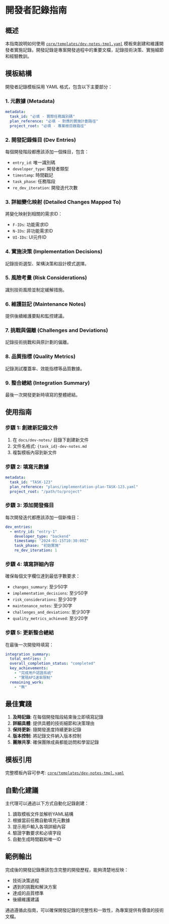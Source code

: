 # 開發者記錄指南

## 概述

本指南說明如何使用 [`core/templates/dev-notes-tmpl.yaml`](core/templates/dev-notes-tmpl.yaml) 模板來創建和維護開發者實施記錄。開發記錄是專案開發過程中的重要文檔，記錄技術決策、實施細節和經驗教訓。

## 模板結構

開發者記錄模板採用 YAML 格式，包含以下主要部分：

### 1. 元數據 (Metadata)
```yaml
metadata:
  task_id: "必填 - 實際任務識別碼"
  plan_reference: "必填 - 對應的實施計劃路徑"
  project_root: "必填 - 專案根目錄路徑"
```

### 2. 開發記錄條目 (Dev Entries)
每個開發階段都應該添加一個條目，包含：
- `entry_id`: 唯一識別碼
- `developer_type`: 開發者類型
- `timestamp`: 時間戳記
- `task_phase`: 任務階段
- `re_dev_iteration`: 開發迭代次數

### 3. 詳細變化映射 (Detailed Changes Mapped To)
將變化映射到相關的需求ID：
- `F-IDs`: 功能需求ID
- `N-IDs`: 非功能需求ID  
- `UI-IDs`: UI元件ID

### 4. 實施決策 (Implementation Decisions)
記錄技術選型、架構決策和設計模式選擇。

### 5. 風險考量 (Risk Considerations)
識別技術風險並制定緩解措施。

### 6. 維護註記 (Maintenance Notes)
提供後續維護要點和監控建議。

### 7. 挑戰與偏離 (Challenges and Deviations)
記錄技術挑戰和與原計劃的偏離。

### 8. 品質指標 (Quality Metrics)
記錄測試覆蓋率、效能指標等品質數據。

### 9. 整合總結 (Integration Summary)
最後一次開發更新時填寫的整體總結。

## 使用指南

### 步驟 1: 創建新記錄文件
1. 在 `docs/dev-notes/` 目錄下創建新文件
2. 文件名格式: `{task_id}-dev-notes.md`
3. 複製模板內容到新文件

### 步驟 2: 填寫元數據
```yaml
metadata:
  task_id: "TASK-123"
  plan_reference: "plans/implementation-plan-TASK-123.yaml"
  project_root: "/path/to/project"
```

### 步驟 3: 添加開發條目
每次開發迭代都應該添加一個新條目：

```yaml
dev_entries:
  - entry_id: "entry-1"
    developer_type: "backend"
    timestamp: "2024-01-15T10:30:00Z"
    task_phase: "初始實施"
    re_dev_iteration: 1
```

### 步驟 4: 填寫詳細內容
確保每個文字欄位達到最低字數要求：
- `changes_summary`: 至少50字
- `implementation_decisions`: 至少50字
- `risk_considerations`: 至少30字
- `maintenance_notes`: 至少30字
- `challenges_and_deviations`: 至少30字
- `quality_metrics_achieved`: 至少20字

### 步驟 5: 更新整合總結
在最後一次開發時填寫：
```yaml
integration_summary:
  total_entries: 3
  overall_completion_status: "completed"
  key_achievements:
    - "完成用戶認證系統"
    - "實現API速率限制"
  remaining_work:
    - "無"
```

## 最佳實踐

1. **及時記錄**: 在每個開發階段結束後立即填寫記錄
2. **詳細具體**: 提供具體的技術細節和決策理由
3. **保持更新**: 隨開發進度持續更新記錄
4. **版本控制**: 將記錄文件納入版本控制
5. **團隊共享**: 確保團隊成員都能訪問和學習記錄

## 模板引用

完整模板內容可參考: [`core/templates/dev-notes-tmpl.yaml`](core/templates/dev-notes-tmpl.yaml)

## 自動化建議

主代理可以通過以下方式自動化記錄創建：
1. 讀取模板文件並解析YAML結構
2. 根據當前任務自動填充元數據
3. 提示用戶輸入各項詳細內容
4. 驗證字數要求和必填字段
5. 自動生成時間戳和唯一ID

## 範例輸出

完成後的開發記錄應該包含完整的開發歷程，能夠清楚地反映：
- 技術決策過程
- 遇到的挑戰和解決方案
- 達成的品質標準
- 後續維護建議

通過遵循此指南，可以確保開發記錄的完整性和一致性，為專案提供有價值的技術文檔。